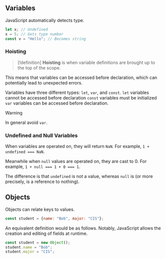 ## Variables

JavaScript automatically detects type.

```JavaScript
let x; // Undefined
x = 5; // Gets type number
const v = "Hello"; // Becomes string
```

### Hoisting

>[!definition]
>**Hoisting** is when variable definitions are brought up to the top of the scope.

This means that variables can be accessed before declaration, which can potentially lead to unexpected errors.

Variables have three different types: `let`, `var`, and `const`. `let` variables cannot be accessed before declaration `const` variables must be initialized `var` variables can be accessed before declaration. 

>[!warning]
>In general avoid `var`.

### Undefined and Null Variables

When variables are operated on, they will return `NaN`. For example, `1 + undefined === NaN`.

Meanwhile when `null` values are operated on, they are cast to 0. For example, `1 + null === 1 + 0 === 1`. 

The difference is that `undefined` is not a value, whereas `null` is (or more precisely, is a reference to nothing).
## Objects

Objects can relate keys to values.
```JavaScript
const student = {name: "Bob", major: "CIS"};
```

An equivalent definition would be as follows. Notably, JavaScript allows the creation and editing of fields at runtime.
```JavaScript
const student = new Object();
student.name = "Bob";
student.major = "CIS";
```